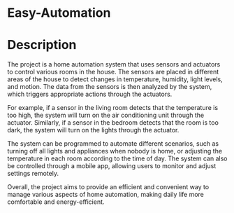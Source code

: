 # Easy-Automation

# Description

The project is a home automation system that uses sensors and actuators to control various rooms in the house. The sensors are placed in different areas of the house to detect changes in temperature, humidity, light levels, and motion. The data from the sensors is then analyzed by the system, which triggers appropriate actions through the actuators.

For example, if a sensor in the living room detects that the temperature is too high, the system will turn on the air conditioning unit through the actuator. Similarly, if a sensor in the bedroom detects that the room is too dark, the system will turn on the lights through the actuator.

The system can be programmed to automate different scenarios, such as turning off all lights and appliances when nobody is home, or adjusting the temperature in each room according to the time of day. The system can also be controlled through a mobile app, allowing users to monitor and adjust settings remotely.

Overall, the project aims to provide an efficient and convenient way to manage various aspects of home automation, making daily life more comfortable and energy-efficient.
